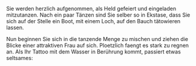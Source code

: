 Sie werden herzlich aufgenommen, als Held gefeiert und eingeladen mitzutanzen.
Nach ein paar Tänzen sind Sie selber so in Ekstase, dass Sie sich auf 
der Stelle ein Boot, mit einem Loch, auf den Bauch tätowieren lassen.

Nun beginnen Sie sich in die tanzende Menge zu mischen und ziehen die Blicke 
einer attraktiven Frau auf sich. Ploetzlich faengt es stark zu regnen an. 
Als Ihr Tattoo mit dem Wasser in Berührung kommt, passiert etwas seltsames: